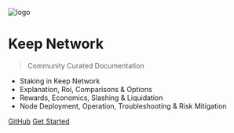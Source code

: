 <!-- _coverpage.md -->

![logo](https://miro.medium.com/max/1400/1*a1rZEF1awSz0wsKdL9SuGw.jpeg)
# Keep Network

> Community Curated Documentation

- Staking in Keep Network
- Explanation, Roi, Comparisons & Options
- Rewards, Economics, Slashing & Liquidation
- Node Deployment, Operation, Troubleshooting & Risk Mitigation


[GitHub](https://github.com/Estebank97/Keep-Node-Docs/)
[Get Started](#basics/start.md)
